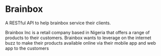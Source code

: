 # Brainbox
A RESTful API to help brainbox service their clients.

Brainbox Inc is a retail company based in Nigeria that offers a range of products to their
customers. Brainbox wants to leverage on the internet buzz to make their products available
online via their mobile app and web app to the customers
